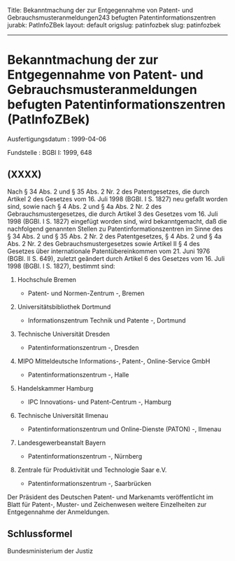 Title: Bekanntmachung der zur Entgegennahme von Patent- und Gebrauchsmusteranmeldungen243
  befugten Patentinformationszentren
jurabk: PatInfoZBek
layout: default
origslug: patinfozbek
slug: patinfozbek

---

# Bekanntmachung der zur Entgegennahme von Patent- und Gebrauchsmusteranmeldungen befugten Patentinformationszentren (PatInfoZBek)

Ausfertigungsdatum
:   1999-04-06

Fundstelle
:   BGBl I: 1999, 648



## (XXXX)

Nach § 34 Abs. 2 und § 35 Abs. 2 Nr. 2 des Patentgesetzes, die durch
Artikel 2 des Gesetzes vom 16. Juli 1998 (BGBl. I S. 1827) neu gefaßt
worden sind, sowie nach § 4 Abs. 2 und § 4a Abs. 2 Nr. 2 des
Gebrauchsmustergesetzes, die durch Artikel 3 des Gesetzes vom 16. Juli
1998 (BGBl. I S. 1827) eingefügt worden sind, wird bekanntgemacht, daß
die nachfolgend genannten Stellen zu Patentinformationszentren im
Sinne des § 34 Abs. 2 und § 35 Abs. 2 Nr. 2 des Patentgesetzes, § 4
Abs. 2 und § 4a Abs. 2 Nr. 2 des Gebrauchsmustergesetzes sowie Artikel
II § 4 des Gesetzes über internationale Patentübereinkommen vom 21.
Juni 1976 (BGBl. II S. 649), zuletzt geändert durch Artikel 6 des
Gesetzes vom 16. Juli 1998 (BGBl. I S. 1827), bestimmt sind:

1.  Hochschule Bremen

    - Patent- und Normen-Zentrum -, Bremen


2.  Universitätsbibliothek Dortmund

    - Informationszentrum Technik und Patente -, Dortmund


3.  Technische Universität Dresden

    - Patentinformationszentrum -, Dresden


4.  MIPO Mitteldeutsche Informations-, Patent-, Online-Service GmbH

    - Patentinformationszentrum -, Halle


5.  Handelskammer Hamburg

    - IPC Innovations- und Patent-Centrum -, Hamburg


6.  Technische Universität Ilmenau

    - Patentinformationszentrum und Online-Dienste (PATON) -, Ilmenau


7.  Landesgewerbeanstalt Bayern

    - Patentinformationszentrum -, Nürnberg


8.  Zentrale für Produktivität und Technologie Saar e.V.

    - Patentinformationszentrum -, Saarbrücken



Der Präsident des Deutschen Patent- und Markenamts veröffentlicht im
Blatt für Patent-, Muster- und Zeichenwesen weitere Einzelheiten zur
Entgegennahme der Anmeldungen.


## Schlussformel

Bundesministerium der Justiz

